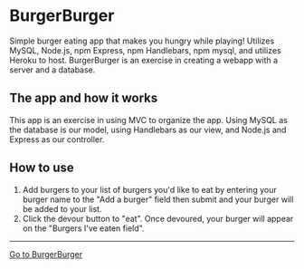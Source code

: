 # BurgerBurger

Simple burger eating app that makes you hungry while playing! Utilizes MySQL, Node.js, npm Express, npm Handlebars, npm mysql, and utilizes Heroku to host. BurgerBurger is an exercise in creating a webapp with a server and a database.

## The app and how it works

This app is an exercise in using MVC to organize the app. Using MySQL as the database is our model, using Handlebars as our view, and Node.js and Express as our controller. 

## How to use

1.  Add burgers to your list of burgers you'd like to eat by entering your burger name to the "Add a burger" field then submit and your burger will be added to your list.
2.  Click the devour button to "eat". Once devoured, your burger will appear on the "Burgers I've eaten field".

- - -
[Go to BurgerBurger](https://whispering-falls-89513.herokuapp.com/)